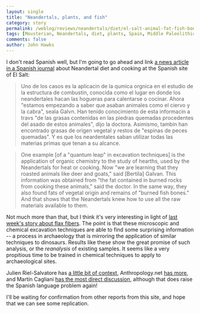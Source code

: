 ```yaml
---
layout: single 
title: "Neandertals, plants, and fish" 
category: story
permalink: /weblog/reviews/neandertals/diet/el-salt-animal-fat-fish-bones-2009.html
tags: [Mousterian, Neandertals, diet, plants, Spain, Middle Paleolithic, Europe] 
comments: false 
author: John Hawks 
---
```


I don't read Spanish well, but I'm going to go ahead and link <a href="http://www.diarioinformacion.com/alcoy/2009/09/02/alcoy-huella-neandertal/926504.html">a news article in a Spanish journal</a> about Neandertal diet and cooking at the Spanish site of El Salt: 

<blockquote>Uno de los casos es la aplicacin de la qumica orgnica en el estudio de la estructura de combustin, conocida como el lugar en donde los neandertales hacan las hogueras para calentarse o cocinar. Ahora "estamos empezando a saber que asaban animales como el ciervo y la cabra", seala Galvn. Han tenido conocimiento de esta informacin a travs "de las grasas contenidas en las piedras quemadas procedentes del asado de estos animales", dijo la doctora. Asimismo, tambin han encontrado grasas de origen vegetal y restos de "espinas de peces quemadas". Y es que los neardentales saban utilizar todas las materias primas que tenan a su alcance. </blockquote>

<blockquote>One example [of a "quantum leap" in excavation techniques] is the application of organic chemistry to the study of hearths, used by the Neandertals for heat or cooking. Now "we are learning that they roasted animals like deer and goats," said [Bertila] Galvan. This information was obtained from "the fat contained in burned rocks from cooking these animals," said the doctor. In the same way, they also found fats of vegetal origin and remains of "burned fish bones." And that shows that the Neandertals knew how to use all the raw materials available to them. </blockquote>

Not much more than that, but I think it's very interesting in light of <a href="http://johnhawks.net/weblog/reviews/archaeology/upper/europe/flax-fibers-kvavadze-2009-georgia.html">last week's story about flax fibers</a>. The point is that these microscopic and chemical excavation techniques are able to find some surprising information -- a process in archaeology that is mirroring the application of similar techniques to dinosaurs. Results like these show the great promise of such analysis, or the <i>reanalysis</i> of existing samples. It seems like a very propitious time to be trained in chemical techniques to apply to archaeological sites.

Julien Riel-Salvatore has <a href="http://averyremoteperiodindeed.blogspot.com/2009/09/mousterian-plant-and-fish-use-at-el.html">a little bit of context</a>, Anthropology.net <a href="http://anthropology.net/2009/09/16/neanderthal-hearths-at-el-salt-reveal-plant-and-fish-remains/">has more</a>, and Mart&iacute;n Cagliani <a href="http://neanderthalis.blogspot.com/2009/09/grasa-vegetal-y-espinas-de-pescados-en.html">has the most direct discussion</a>, although that does raise the Spanish language problem again!

I'll be waiting for confirmation from other reports from this site, and hope that we can see some replication. 

